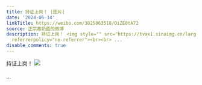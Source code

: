 ```yaml
---
title: 持证上岗！ [图片]
date: '2024-06-14'
linkTitle: https://weibo.com/3825863518/OiZE8tA72
source: 正宗毒奶菇的微博
description: 持证上岗！ <img style="" src="https://tvax1.sinaimg.cn/large/e40a0b5ely1hqp683l0eoj21400u0ds6.jpg"
  referrerpolicy="no-referrer"><br><br> ...
disable_comments: true
---
```

持证上岗！ <img style="" src="https://tvax1.sinaimg.cn/large/e40a0b5ely1hqp683l0eoj21400u0ds6.jpg" referrerpolicy="no-referrer"><br><br> ...